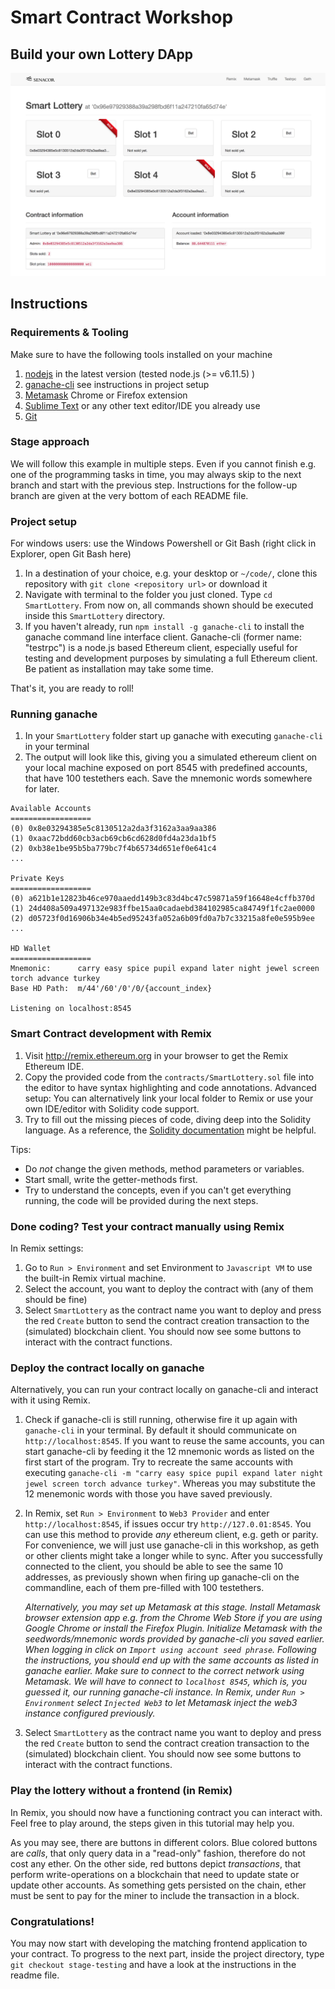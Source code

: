 # Smart Contract Workshop

## Build your own Lottery DApp

![Animated DApp](./notes/01-screenshot.png)

## Instructions

### Requirements & Tooling

Make sure to have the following tools installed on your machine

 1. [nodejs](https://nodejs.org/en/download/) in the latest version (tested node.js (>= v6.11.5) )
 2. [ganache-cli](https://github.com/trufflesuite/ganache-cli) see instructions in project setup
 3. [Metamask](http://metamask.io) Chrome or Firefox extension
 4. [Sublime Text](http://sublimetext.com) or any other text editor/IDE you already use
 5. [Git](https://git-scm.com/downloads)

### Stage approach

We will follow this example in multiple steps. Even if you cannot finish e.g. one of the programming tasks in time, you may always
skip to the next branch and start with the previous step. Instructions for the follow-up branch are given at the very bottom of each README file.

### Project setup

For windows users: use the Windows Powershell or Git Bash (right click in Explorer, open Git Bash here)

1. In a destination of your choice, e.g. your desktop or `~/code/`, clone this repository with `git clone <repository url>` or download it
2. Navigate with terminal to the folder you just cloned. Type `cd SmartLottery`. From now on, all commands shown should be executed inside this `SmartLottery` directory.
3. If you haven't already, run `npm install -g ganache-cli` to install the ganache command line interface client. Ganache-cli (former name: "testrpc") is a node.js based Ethereum client, especially useful for testing and development purposes by simulating a full Ethereum client. Be patient as installation may take some time.

That's it, you are ready to roll!

### Running ganache

1. In your `SmartLottery` folder start up ganache with executing `ganache-cli` in your terminal
2. The output will look like this, giving you a simulated ethereum client on your local machine exposed on port 8545 with predefined accounts, that have 100 testethers each. Save the mnemonic words somewhere for later.

```
Available Accounts
==================
(0) 0x8e03294385e5c8130512a2da3f3162a3aa9aa386
(1) 0xaac72bdd60cb3acb69cb6cd628d0fd4a23da1bf5
(2) 0xb38e1be95b5ba779bc7f4b65734d651ef0e641c4
...

Private Keys
==================
(0) a621b1e12823b46ce970aaedd149b3c83d4bc47c59871a59f16648e4cffb370d
(1) 24d408a509a497132e983ffbe15aa0cadaebd384102985ca84749f1fc2ae0000
(2) d05723f0d16906b34e4b5ed95243fa052a6b09fd0a7b7c33215a8fe0e595b9ee
...

HD Wallet
==================
Mnemonic:      carry easy spice pupil expand later night jewel screen torch advance turkey
Base HD Path:  m/44'/60'/0'/0/{account_index}

Listening on localhost:8545
```

### Smart Contract development with Remix

1. Visit http://remix.ethereum.org in your browser to get the Remix Ethereum IDE.
2. Copy the provided code from the `contracts/SmartLottery.sol` file into the editor to have syntax highlighting and code annotations. Advanced setup: You can alternatively link your local folder to Remix or use your own IDE/editor with Solidity code support.
3. Try to fill out the missing pieces of code, diving deep into the Solidity language. As a reference, the [Solidity documentation](https://solidity.readthedocs.io/en/develop/) might be helpful. 

Tips:
* Do *not* change the given methods, method parameters or variables.
* Start small, write the getter-methods first.
* Try to understand the concepts, even if you can't get everything running, the code will be provided during the next steps.

### Done coding? Test your contract manually using Remix

In Remix settings:

1. Go to `Run > Environment` and set Environment to `Javascript VM` to use the built-in Remix virtual machine.
2. Select the account, you want to deploy the contract with (any of them should be fine)
3. Select `SmartLottery` as the contract name you want to deploy and press the red `Create` button to send the contract creation transaction to the (simulated) blockchain client. You should now see some buttons to interact with the contract functions.

### Deploy the contract locally on ganache

Alternatively, you can run your contract locally on ganache-cli and interact with it using Remix.

1. Check if ganache-cli is still running, otherwise fire it up again with `ganache-cli` in your terminal. By default it should communicate on `http://localhost:8545`. If you want to reuse the same accounts, you can start ganache-cli by feeding it the 12 mnemonic words 
as listed on the first start of the program. Try to recreate the same accounts with executing `ganache-cli -m "carry easy spice pupil expand later night jewel screen torch advance turkey"`. Whereas you may substitute the 12 menemonic words with those you have saved previously.
2. In Remix, set `Run > Environment` to `Web3 Provider` and  enter `http://localhost:8545`, if issues occur try `http://127.0.01:8545`. You can use this method to provide *any* ethereum client, e.g. geth or parity. For convenience, we will just use ganache-cli in this workshop, 
as geth or other clients might take a longer while to sync. After you successfully connected to the client, you should be able to see the same 10 addresses, as previously shown when firing up ganache-cli on the commandline, each of them pre-filled with 100 testethers. 

    *Alternatively, you may set up Metamask at this stage. Install Metamask browser extension app e.g. from the Chrome Web Store if you are using Google Chrome or install the Firefox Plugin. 
    Initialize Metamask with the seedwords/mnemonic words provided by ganache-cli you saved earlier. When logging in click on `Import using account seed phrase`. Following the instructions, you should end up with the same accounts as listed in ganache earlier.
    Make sure to connect to the correct network using Metamask. We will have to connect to `localhost 8545`, which is, you guessed it, our running ganache-cli instance.
    In Remix, under `Run > Environment` select `Injected Web3` to let Metamask inject the web3 instance configured previously.*
    
3. Select `SmartLottery` as the contract name you want to deploy and press the red `Create` button to send the contract creation transaction to the (simulated) blockchain client. You should now see some buttons to interact with the contract functions.

### Play the lottery without a frontend (in Remix)

In Remix, you should now have a functioning contract you can interact with. Feel free to play around, the steps given in this tutorial may help you. 

As you may see, there are buttons in different colors. Blue colored buttons are *calls*, that only query data in a "read-only" fashion, therefore do not cost any ether. On the other side, red buttons depict *transactions*, that perform write-operations on a blockchain that need to update state or update other accounts. As something gets persisted on the chain, ether must be sent to pay for the miner to include the transaction in a block.


### Congratulations!

You may now start with developing the matching frontend application to your contract.
To progress to the next part, inside the project directory, type `git checkout stage-testing` and have a look at the instructions in  the readme file.
